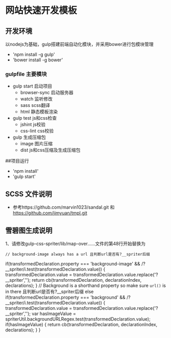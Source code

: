 # 网站快速开发模板

## 开发环境
以nodejs为基础，gulp搭建前端自动化模块，并采用bower进行包模块管理

* 'npm install -g gulp'
* 'bower install -g bower'

### gulpfile 主要模块

* gulp start 启动项目
	* browser-sync 启动服务器
	* watch 监听修改
	* sass scss翻译
	* html 静态模板渲染
* gulp test js和css检查
	* jshint js校验
	* css-lint css校验
* gulp 生成压缩包
	* image 图片压缩
	* dist js和css压缩及生成压缩包

##项目运行

* 'npm install'
* 'gulp start'

## SCSS 文件说明

* 参考https://github.com/marvin1023/sandal.git 和 https://github.com/jimyuan/tmpl.git

## 雪碧图生成说明

  1、请修改gulp-css-spriter/lib/map-over......文件的第48行开始替换为

	// background-image always has a url 且判断url是否有?__spriter后缀
  if(transformedDeclaration.property === 'background-image' && /\?__spriter/i.test(transformedDeclaration.value)) {
    transformedDeclaration.value = transformedDeclaration.value.replace('?__spriter','');
    return cb(transformedDeclaration, declarationIndex, declarations);
  }
  // Background is a shorthand property so make sure `url()` is in there 且判断url是否有?__spriter后缀
  else if(transformedDeclaration.property === 'background' && /\?__spriter/i.test(transformedDeclaration.value)) {
    transformedDeclaration.value = transformedDeclaration.value.replace('?__spriter','');
    var hasImageValue = spriterUtil.backgroundURLRegex.test(transformedDeclaration.value);
    if(hasImageValue) {
        return cb(transformedDeclaration, declarationIndex, declarations);
    }
  }
